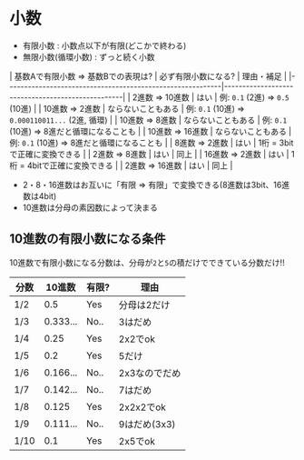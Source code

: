 # 小数

- 有限小数 : 小数点以下が有限(どこかで終わる)
- 無限小数(循環小数) : ずっと続く小数


| 基数Aで有限小数 => 基数Bでの表現は? | 必ず有限小数になる? | 理由・補足                                       |
|-----------------------------------------------------------|--------------------------------------------------|
| 2進数 => 10進数                     | はい                | 例: `0.1` (2進) => `0.5` (10進)                  |
| 10進数 => 2進数                     | ならないこともある  | 例: `0.1` (10進) => `0.000110011...` (2進, 循環) |
| 10進数 => 8進数                     | ならないこともある  | 例: `0.1` (10進) => 8進だと循環になることも      |
| 10進数 => 16進数                    | ならないこともある  | 例: `0.1` (10進) => 8進だと循環になることも      |
| 8進数 => 2進数                      | はい                | 1桁 = 3bitで正確に変換できる                     |
| 2進数 => 8進数                      | はい                | 同上                                             |
| 16進数 => 2進数                     | はい                | 1桁 = 4bitで正確に変換できる                     |
| 2進数 => 16進数                     | はい                | 同上                                             |

- 2・8・16進数はお互いに「有限 => 有限」で変換できる(8進数は3bit、16進数は4bit)
- 10進数は分母の素因数によって決まる

## 10進数の有限小数になる条件

10進数で有限小数になる分数は、分母が`2`と`5`の積だけでできている分数だけ!!

| 分数 | 10進数   | 有限? | 理由          |
|------|----------|-------|---------------|
| 1/2  | 0.5      | Yes   | 分母は2だけ   |
| 1/3  | 0.333... | No..  | 3はだめ       |
| 1/4  | 0.25     | Yes   | 2x2でok       |
| 1/5  | 0.2      | Yes   | 5だけ         |
| 1/6  | 0.166... | No..  | 2x3なのでだめ |
| 1/7  | 0.142... | No..  | 7はだめ       |
| 1/8  | 0.125    | Yes   | 2x2x2でok     |
| 1/9  | 0.111... | No..  | 9はだめ(3x3)  |
| 1/10 | 0.1      | Yes   | 2x5でok       |

